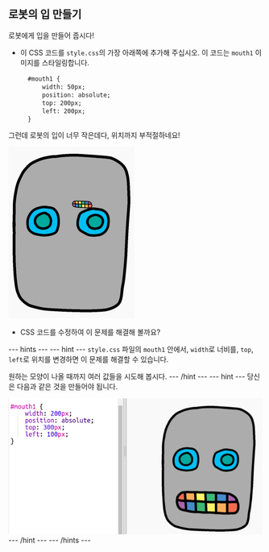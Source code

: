 ## 로봇의 입 만들기

로봇에게 입을 만들어 줍시다!

- 이 CSS 코드를 `style.css`의 가장 아래쪽에 추가해 주십시오. 이 코드는 `mouth1` 이미지를 스타일링합니다.
    
        #mouth1 {
            width: 50px;
            position: absolute;
            top: 200px;
            left: 200px;
        }
        

그런데 로봇의 입이 너무 작은데다, 위치까지 부적절하네요!

![스크린샷](images/robot-mouth.png)

- CSS 코드를 수정하여 이 문제를 해결해 볼까요?

\--- hints \--- \--- hint \--- `style.css` 파일의 `mouth1` 안에서, `width`로 너비를, `top`, `left`로 위치를 변경하면 이 문제를 해결할 수 있습니다.

원하는 모양이 나올 때까지 여러 값들을 시도해 봅시다. \--- /hint \--- \--- hint \--- 당신은 다음과 같은 것을 만들어야 됩니다.

![스크린샷](images/robot-mouth-code.png) \--- /hint \--- \--- /hints \---